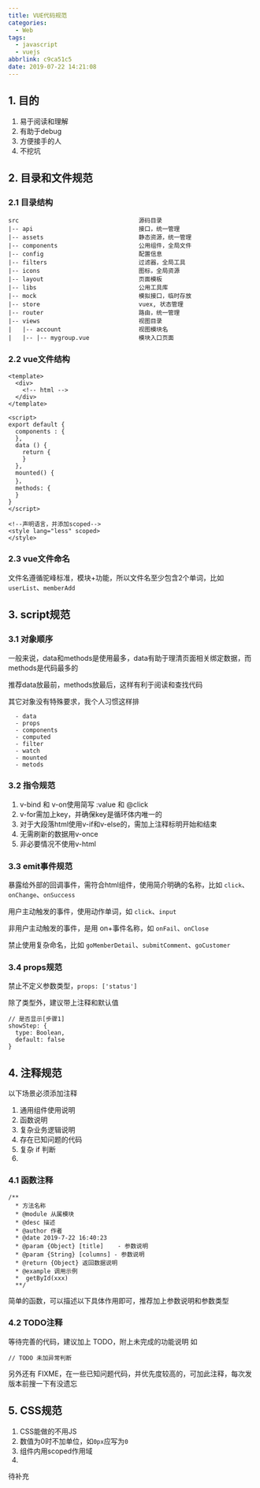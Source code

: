 ```yaml
---
title: VUE代码规范
categories:
  - Web
tags:
  - javascript
  - vuejs
abbrlink: c9ca51c5
date: 2019-07-22 14:21:08
---
```


## 1. 目的

1. 易于阅读和理解
2. 有助于debug
3. 方便接手的人
4. 不挖坑

## 2. 目录和文件规范

### 2.1 目录结构

```
src                                  源码目录
|-- api                              接口，统一管理
|-- assets                           静态资源，统一管理
|-- components                       公用组件，全局文件
|-- config                           配置信息
|-- filters                          过滤器，全局工具
|-- icons                            图标，全局资源
|-- layout                           页面模板
|-- libs                             公用工具库
|-- mock                             模拟接口，临时存放
|-- store                            vuex, 状态管理
|-- router                           路由，统一管理
|-- views                            视图目录
|   |-- account                      视图模块名
|   |-- |-- mygroup.vue              模块入口页面
```

### 2.2 vue文件结构

```
<template>
  <div>
    <!-- html -->
  </div>
</template>

<script>
export default {
  components : {
  },
  data () {
    return {
    }
  },
  mounted() {
  }，
  methods: {
  }
}
</script>

<!--声明语言，并添加scoped-->
<style lang="less" scoped>
</style>
```

### 2.3 vue文件命名

文件名遵循驼峰标准，模块+功能，所以文件名至少包含2个单词，比如 `userList`、`memberAdd`


## 3. script规范

### 3.1 对象顺序

一般来说，data和methods是使用最多，data有助于理清页面相关绑定数据，而methods是代码最多的

推荐data放最前，methods放最后，这样有利于阅读和查找代码

其它对象没有特殊要求，我个人习惯这样排

```
  - data
  - props
  - components
  - computed
  - filter
  - watch
  - mounted
  - metods
```

### 3.2 指令规范

1. v-bind 和 v-on使用简写 :value 和 @click
2. v-for需加上key，并确保key是循环体内唯一的
3. 对于大段落html使用v-if和v-else的，需加上注释标明开始和结束
4. 无需刷新的数据用v-once
5. 非必要情况不使用v-html

### 3.3 emit事件规范

暴露给外部的回调事件，需符合html组件，使用简介明确的名称，比如 `click`、`onChange`、`onSuccess`

用户主动触发的事件，使用动作单词，如 `click`、`input`

非用户主动触发的事件，是用 on+事件名称，如 `onFail`、`onClose`

禁止使用复杂命名，比如 `goMemberDetail`、`submitComment`、`goCustomer`


### 3.4 props规范

禁止不定义参数类型，`props: ['status']`

除了类型外，建议带上注释和默认值
```
// 是否显示[步骤1]
showStep: {
  type: Boolean,
  default: false
}
```


## 4. 注释规范

以下场景必须添加注释

1. 通用组件使用说明
2. 函数说明
3. 复杂业务逻辑说明
4. 存在已知问题的代码
5. 复杂 if 判断
6.

### 4.1 函数注释

```
/**
  * 方法名称
  * @module 从属模块
  * @desc 描述
  * @author 作者
  * @date 2019-7-22 16:40:23
  * @param {Object} [title]    - 参数说明
  * @param {String} [columns] - 参数说明
  * @return {Object} 返回数据说明
  * @example 调用示例
  *  getById(xxx)
  **/
```

简单的函数，可以描述以下具体作用即可，推荐加上参数说明和参数类型

### 4.2 TODO注释

等待完善的代码，建议加上 TODO，附上未完成的功能说明
如
```
// TODO 未加异常判断
```

另外还有 FIXME，在一些已知问题代码，并优先度较高的，可加此注释，每次发版本前搜一下有没遗忘


## 5. CSS规范

1. CSS能做的不用JS
2. 数值为0时不加单位，如`0px`应写为`0`
3. 组件内用scoped作用域
4.

待补充



